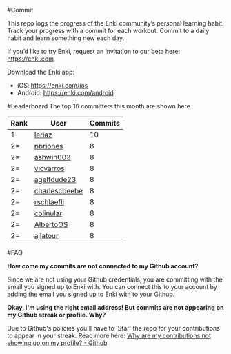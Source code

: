 #Commit

This repo logs the progress of the Enki community’s personal learning habit. Track your progress with a commit for each workout. Commit to a daily habit and learn something new each day.

If you’d like to try Enki, request an invitation to our beta here: https://enki.com

Download the Enki app: 
 - iOS: https://enki.com/ios
 - Android: https://enki.com/android

#Leaderboard
The top 10 committers this month are shown here.

| Rank | User | Commits |
|------|------|---------|
|1|[leriaz](https://github.com/leriaz)|10|
|2=|[pbriones](https://github.com/pbriones)|8|
|2=|[ashwin003](https://github.com/ashwin003)|8|
|2=|[vicvarros](https://github.com/vicvarros)|8|
|2=|[agelfdude23](https://github.com/agelfdude23)|8|
|2=|[charlescbeebe](https://github.com/charlescbeebe)|8|
|2=|[rschlaefli](https://github.com/rschlaefli)|8|
|2=|[colinular](https://github.com/colinular)|8|
|2=|[AlbertoOS](https://github.com/AlbertoOS)|8|
|2=|[ajlatour](https://github.com/ajlatour)|8|

#FAQ

**How come my commits are not connected to my Github account?**

Since we are not using your Github credentials, you are committing with the email you signed up to Enki with. You can connect this to your account by adding the email you signed up to Enki with to your Github.

**Okay, I'm using the right email address! But commits are not appearing on my Github streak or profile. Why?**

Due to Github's policies you'll have to 'Star' the repo for your contributions to appear in your streak. Read more here: [Why are my contributions not showing up on my profile? - Github](https://help.github.com/articles/why-are-my-contributions-not-showing-up-on-my-profile/)
